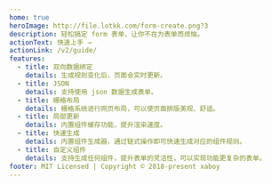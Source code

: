 ```yaml
---
home: true
heroImage: http://file.lotkk.com/form-create.png?3
description: 轻松搞定 form 表单，让你不在为表单而烦恼。
actionText: 快速上手 →
actionLink: /v2/guide/
features:
  - title: 双向数据绑定
    details: 生成规则变化后，页面会实时更新。
  - title: JSON
    details: 支持使用 json 数据生成表单。
  - title: 栅格布局
    details: 栅格系统进行网页布局，可以使页面排版美观、舒适。
  - title: 局部更新
    details: 内置组件缓存功能，提升渲染速度。
  - title: 快速生成
    details: 内置组件生成器，通过链式操作即可快速生成对应的组件规则。
  - title: 自定义组件
    details: 支持生成任何组件，提升表单的灵活性，可以实现功能更复杂的表单。
footer: MIT Licensed | Copyright © 2018-present xaboy
---
```

<style>
.home .hero .description {font-size: 1.3rem !important;}
</style>
